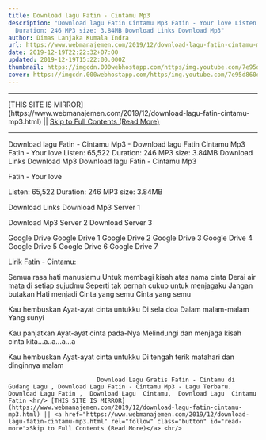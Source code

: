 ```yaml
---
title: Download lagu Fatin - Cintamu Mp3
description: "Download lagu Fatin Cintamu Mp3 Fatin - Your love Listen: 65,522
  Duration: 246 MP3 size: 3.84MB Download Links Download Mp3"
author: Dimas Lanjaka Kumala Indra
url: https://www.webmanajemen.com/2019/12/download-lagu-fatin-cintamu-mp3.html
date: 2019-12-19T22:22:32+07:00
updated: 2019-12-19T15:22:00.000Z
thumbnail: https://imgcdn.000webhostapp.com/https/img.youtube.com/7e95d860ef0ea1fd8f52bc6cefc3208e.jpeg
cover: https://imgcdn.000webhostapp.com/https/img.youtube.com/7e95d860ef0ea1fd8f52bc6cefc3208e.jpeg
---
```


<hr/> [THIS SITE IS MIRROR](https://www.webmanajemen.com/2019/12/download-lagu-fatin-cintamu-mp3.html) || <a href="https://www.webmanajemen.com/2019/12/download-lagu-fatin-cintamu-mp3.html" rel="follow" class="button" id="read-more">Skip to Full Contents (Read More)</a> <hr/> Download lagu Fatin - Cintamu Mp3 - Download lagu Fatin Cintamu Mp3 Fatin - Your love Listen: 65,522 Duration: 246 MP3 size: 3.84MB Download Links Download Mp3 Download lagu Fatin - Cintamu Mp3

  Fatin - Your love 

  Listen: 65,522 
  Duration: 246 
  MP3 size: 3.84MB 

  Download Links 
  Download Mp3 Server 1 

  Download Mp3 Server 2 
  Download Server 3 


  Google Drive   Google Drive 1 
  Google Drive 2 
  Google Drive 3 
  Google Drive 4 
  Google Drive 5 
  Google Drive 6 
  Google Drive 7 


                             
Lirik Fatin - Cintamu:
                             
Semua rasa hati manusiamu
  Untuk membagi kisah atas nama cinta
  Derai air mata di setiap sujudmu
  Seperti tak pernah cukup untuk menjagaku
  Jangan butakan
  Hati menjadi
  Cinta yang semu
  Cinta yang semu
  
  Kau hembuskan
  Ayat-ayat cinta untukku
  Di sela doa
  Dalam malam-malam
  Yang sunyi
  
  Kau panjatkan
  Ayat-ayat cinta pada-Nya
  Melindungi dan menjaga kisah cinta kita…a..a...a...a
  
  Kau hembuskan
  Ayat-ayat cinta untukku
  Di tengah terik matahari dan dinginnya malam                                 
                                 
                             Download Lagu Gratis Fatin - Cintamu di Gudang Lagu , Download Lagu Fatin - Cintamu Mp3 - Lagu Terbaru.                                                         Download Lagu Fatin ,  Download Lagu  Cintamu,  Download Lagu  Cintamu Fatin <hr/> [THIS SITE IS MIRROR](https://www.webmanajemen.com/2019/12/download-lagu-fatin-cintamu-mp3.html) || <a href="https://www.webmanajemen.com/2019/12/download-lagu-fatin-cintamu-mp3.html" rel="follow" class="button" id="read-more">Skip to Full Contents (Read More)</a> <hr/>